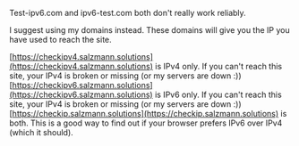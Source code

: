 Test-ipv6.com and ipv6-test.com both don't really work reliably.  

I suggest using my domains instead. 
These domains will give you the IP you have used to reach the site. 

[https://checkipv4.salzmann.solutions](https://checkipv4.salzmann.solutions) is IPv4 only. If you can't reach this site, your IPv4 is broken or missing (or my servers are down :))  
[https://checkipv6.salzmann.solutions](https://checkipv6.salzmann.solutions) is IPv6 only. If you can't reach this site, your IPv4 is broken or missing (or my servers are down :))  
[https://checkip.salzmann.solutions](https://checkip.salzmann.solutions) is both. This is a good way to find out if your browser prefers IPv6 over IPv4 (which it should).  
